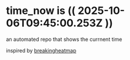 # time_now is (( 2025-10-06T09:45:00.253Z ))

an automated repo that shows the currnent time

inspired by [breakingheatmap](https://github.com/breakingheatmap/breakingheatmap)